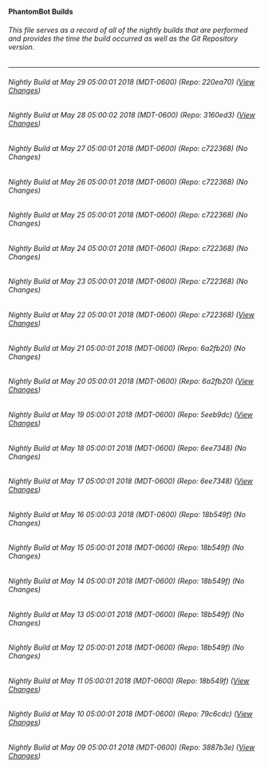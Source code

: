 **PhantomBot Builds**

###### This file serves as a record of all of the nightly builds that are performed and provides the time the build occurred as well as the Git Repository version.
-------------------------------------------------------------------------------------------------------------
###### Nightly Build at May 29 05:00:01 2018 (MDT-0600) (Repo: 220ea70) ([View Changes](https://github.com/PhantomBot/PhantomBot/compare/3160ed3...220ea70))
###### Nightly Build at May 28 05:00:02 2018 (MDT-0600) (Repo: 3160ed3) ([View Changes](https://github.com/PhantomBot/PhantomBot/compare/c722368...3160ed3))
###### Nightly Build at May 27 05:00:01 2018 (MDT-0600) (Repo: c722368) (No Changes)
###### Nightly Build at May 26 05:00:01 2018 (MDT-0600) (Repo: c722368) (No Changes)
###### Nightly Build at May 25 05:00:01 2018 (MDT-0600) (Repo: c722368) (No Changes)
###### Nightly Build at May 24 05:00:01 2018 (MDT-0600) (Repo: c722368) (No Changes)
###### Nightly Build at May 23 05:00:01 2018 (MDT-0600) (Repo: c722368) (No Changes)
###### Nightly Build at May 22 05:00:01 2018 (MDT-0600) (Repo: c722368) ([View Changes](https://github.com/PhantomBot/PhantomBot/compare/6a2fb20...c722368))
###### Nightly Build at May 21 05:00:01 2018 (MDT-0600) (Repo: 6a2fb20) (No Changes)
###### Nightly Build at May 20 05:00:01 2018 (MDT-0600) (Repo: 6a2fb20) ([View Changes](https://github.com/PhantomBot/PhantomBot/compare/5eeb9dc...6a2fb20))
###### Nightly Build at May 19 05:00:01 2018 (MDT-0600) (Repo: 5eeb9dc) ([View Changes](https://github.com/PhantomBot/PhantomBot/compare/6ee7348...5eeb9dc))
###### Nightly Build at May 18 05:00:01 2018 (MDT-0600) (Repo: 6ee7348) (No Changes)
###### Nightly Build at May 17 05:00:01 2018 (MDT-0600) (Repo: 6ee7348) ([View Changes](https://github.com/PhantomBot/PhantomBot/compare/18b549f...6ee7348))
###### Nightly Build at May 16 05:00:03 2018 (MDT-0600) (Repo: 18b549f) (No Changes)
###### Nightly Build at May 15 05:00:01 2018 (MDT-0600) (Repo: 18b549f) (No Changes)
###### Nightly Build at May 14 05:00:01 2018 (MDT-0600) (Repo: 18b549f) (No Changes)
###### Nightly Build at May 13 05:00:01 2018 (MDT-0600) (Repo: 18b549f) (No Changes)
###### Nightly Build at May 12 05:00:01 2018 (MDT-0600) (Repo: 18b549f) (No Changes)
###### Nightly Build at May 11 05:00:01 2018 (MDT-0600) (Repo: 18b549f) ([View Changes](https://github.com/PhantomBot/PhantomBot/compare/79c6cdc...18b549f))
###### Nightly Build at May 10 05:00:01 2018 (MDT-0600) (Repo: 79c6cdc) ([View Changes](https://github.com/PhantomBot/PhantomBot/compare/3887b3e...79c6cdc))
###### Nightly Build at May 09 05:00:01 2018 (MDT-0600) (Repo: 3887b3e) ([View Changes](https://github.com/PhantomBot/PhantomBot/compare/957ec10...3887b3e))
